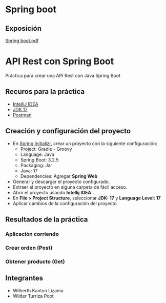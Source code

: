 # Spring boot

## Exposición

[Spring boot.pdf](https://github.com/WilberthKantun/spring_boot/files/15079859/Spring.boot.pdf)

# API Rest con Spring Boot
Práctica para crear una API Rest con Java Spring Boot

## Recuros para la práctica

- [IntelliJ IDEA](https://download.jetbrains.com/idea/ideaIC-2024.1.exe?_gl=1*g0cq98*_ga*ODI4NDQ2MzE3LjE3MTM1MDc4OTU.*_ga_9J976DJZ68*MTcxMzgyMzYwOS4yLjEuMTcxMzgyMzYzNy40OS4wLjA.&_ga=2.185377193.1608355410.1713823609-828446317.1713507895)
- [JDK 17](https://download.oracle.com/java/17/latest/jdk-17_windows-x64_bin.exe)
- [Postman](https://dl.pstmn.io/download/latest/win64)

## Creación y configuración del proyecto
- En [Spring Initializr](https://start.spring.io/), crear un proyecto con la siguiente configuración:
  - Project: Gradle - Groovy
  - Language: Java
  - Spring Boot: 3.2.5
  - Packaging: Jar
  - Java: 17
  - Dependencies: Agregar **Spring Web**
- Generar y descargar el proyecto configurado.
- Extraer el proyecto en alguna carpeta de fácil acceso.
- Abrir el proyecto usando **Intellij IDEA**.
- En **File > Project Structure**, seleccionar **JDK: 17** y **Language Level: 17**
- Aplicar cambios de la configuración del proyecto

## Resultados de la práctica
### Aplicación corriendo


### Crear orden (Post)


### Obtener producto (Get)


## Integrantes
- Wilberth Kantun Lizama
- Wilder Turriza Poot

